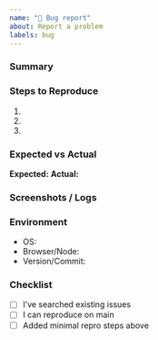 ```yaml
---
name: "🐞 Bug report"
about: Report a problem
labels: bug
---
```


### Summary
<!-- What happened? -->

### Steps to Reproduce
1.
2.
3.

### Expected vs Actual
**Expected:**
**Actual:**

### Screenshots / Logs
<!-- Attach images or paste logs if helpful -->

### Environment
- OS:
- Browser/Node:
- Version/Commit:

### Checklist
- [ ] I’ve searched existing issues
- [ ] I can reproduce on main
- [ ] Added minimal repro steps above
